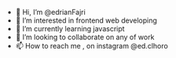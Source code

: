 - 👋 Hi, I’m @edrianFajri
- 👀 I’m interested in frontend web developing
- 🌱 I’m currently learning javascript
- 💞️ I’m looking to collaborate on any of work
- 📫 How to reach me , on instagram @ed.clhoro

<!---
edrianFajri/edrianFajri is a ✨ special ✨ repository because its `README.md` (this file) appears on your GitHub profile.
You can click the Preview link to take a look at your changes.
--->
